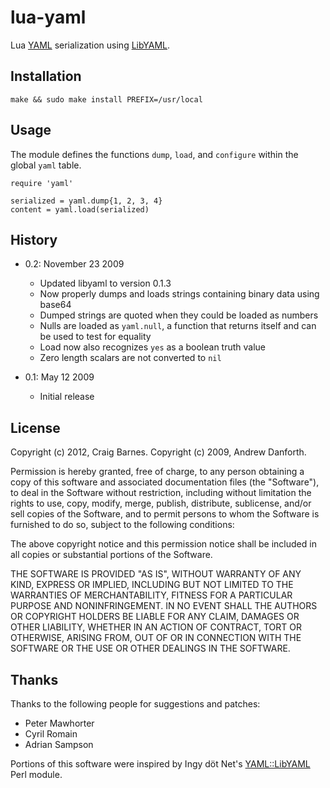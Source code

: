 lua-yaml
========

Lua [YAML] serialization using [LibYAML].

[YAML]: http://yaml.org/
[LibYAML]: http://pyyaml.org/wiki/LibYAML

Installation
------------

    make && sudo make install PREFIX=/usr/local

Usage
-----

The module defines the functions `dump`, `load`, and `configure` within the
global `yaml` table.

    require 'yaml'

    serialized = yaml.dump{1, 2, 3, 4}
    content = yaml.load(serialized)

History
-------

* 0.2: November 23 2009
  + Updated libyaml to version 0.1.3
  + Now properly dumps and loads strings containing binary data using base64
  + Dumped strings are quoted when they could be loaded as numbers
  + Nulls are loaded as `yaml.null`, a function that returns itself and can
    be used to test for equality
  + Load now also recognizes `yes` as a boolean truth value
  + Zero length scalars are not converted to `nil`

* 0.1: May 12 2009
  + Initial release

License
-------

Copyright (c) 2012, Craig Barnes.
Copyright (c) 2009, Andrew Danforth.

Permission is hereby granted, free of charge, to any person obtaining a copy
of this software and associated documentation files (the "Software"), to deal
in the Software without restriction, including without limitation the rights
to use, copy, modify, merge, publish, distribute, sublicense, and/or sell
copies of the Software, and to permit persons to whom the Software is
furnished to do so, subject to the following conditions:

The above copyright notice and this permission notice shall be included in
all copies or substantial portions of the Software.

THE SOFTWARE IS PROVIDED "AS IS", WITHOUT WARRANTY OF ANY KIND, EXPRESS OR
IMPLIED, INCLUDING BUT NOT LIMITED TO THE WARRANTIES OF MERCHANTABILITY,
FITNESS FOR A PARTICULAR PURPOSE AND NONINFRINGEMENT. IN NO EVENT SHALL THE
AUTHORS OR COPYRIGHT HOLDERS BE LIABLE FOR ANY CLAIM, DAMAGES OR OTHER
LIABILITY, WHETHER IN AN ACTION OF CONTRACT, TORT OR OTHERWISE, ARISING FROM,
OUT OF OR IN CONNECTION WITH THE SOFTWARE OR THE USE OR OTHER DEALINGS IN
THE SOFTWARE.

Thanks
------

Thanks to the following people for suggestions and patches:

* Peter Mawhorter
* Cyril Romain
* Adrian Sampson

Portions of this software were inspired by Ingy döt Net's
[YAML::LibYAML](http://search.cpan.org/~nuffin/YAML-LibYAML) Perl module.
